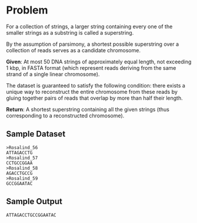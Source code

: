 # Problem

For a collection of strings, a larger string containing every one of the smaller strings as a substring is called a superstring.

By the assumption of parsimony, a shortest possible superstring over a collection of reads serves as a candidate chromosome.

**Given**: At most 50 DNA strings of approximately equal length, not exceeding 1 kbp, in FASTA format (which represent reads deriving from the same strand of a single linear chromosome).

The dataset is guaranteed to satisfy the following condition: there exists a unique way to reconstruct the entire chromosome from these reads by gluing together pairs of reads that overlap by more than half their length.

**Return**: A shortest superstring containing all the given strings (thus corresponding to a reconstructed chromosome).

## Sample Dataset

```
>Rosalind_56
ATTAGACCTG
>Rosalind_57
CCTGCCGGAA
>Rosalind_58
AGACCTGCCG
>Rosalind_59
GCCGGAATAC
```

## Sample Output

```
ATTAGACCTGCCGGAATAC
```

